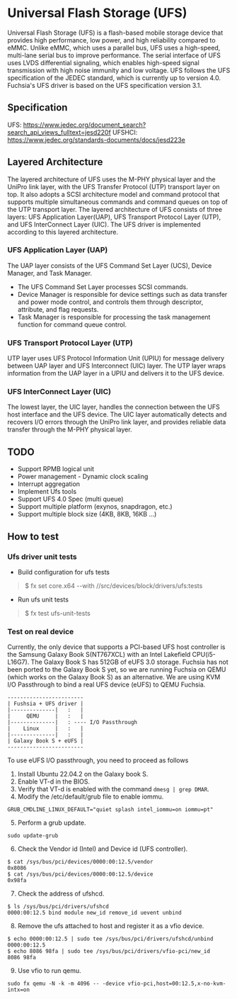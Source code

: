 # Universal Flash Storage (UFS)
Universal Flash Storage (UFS) is a flash-based mobile storage device that provides high
performance, low power, and high reliability compared to eMMC. Unlike eMMC, which uses a parallel
bus, UFS uses a high-speed, multi-lane serial bus to improve performance. The serial interface of
UFS uses LVDS differential signaling, which enables high-speed signal transmission with high noise
immunity and low voltage.
UFS follows the UFS specification of the JEDEC standard, which is currently up to version 4.0.
Fuchsia's UFS driver is based on the UFS specification version 3.1.

## Specification
UFS: https://www.jedec.org/document_search?search_api_views_fulltext=jesd220f
UFSHCI: https://www.jedec.org/standards-documents/docs/jesd223e

## Layered Architecture
The layered architecture of UFS uses the M-PHY physical layer and the UniPro link layer, with
the UFS Transfer Protocol (UTP) transport layer on top. It also adopts a SCSI architecture model
and command protocol that supports multiple simultaneous commands and command queues on top of the
UTP transport layer. The layered architecture of UFS consists of three layers: UFS Application
Layer(UAP), UFS Transport Protocol Layer (UTP), and UFS InterConnect Layer (UIC). The UFS driver is
implemented according to this layered architecture.

### UFS Application Layer (UAP)
The UAP layer consists of the UFS Command Set Layer (UCS), Device Manager, and Task Manager.
- The UFS Command Set Layer processes SCSI commands.
- Device Manager is responsible for device settings such as data transfer and power mode control,
  and controls them through descriptor, attribute, and flag requests.
- Task Manager is responsible for processing the task management function for command queue control.

### UFS Transport Protocol Layer (UTP)
UTP layer uses UFS Protocol Information Unit (UPIU) for message delivery between UAP layer and UFS
Interconnect (UIC) layer. The UTP layer wraps information from the UAP layer in a UPIU and delivers
it to the UFS device.

### UFS InterConnect Layer (UIC)
The lowest layer, the UIC layer, handles the connection between the UFS host interface and the UFS
device. The UIC layer automatically detects and recovers I/O errors through the UniPro link layer,
and provides reliable data transfer through the M-PHY physical layer.

## TODO
* Support RPMB logical unit
* Power management - Dynamic clock scaling
* Interrupt aggregation
* Implement Ufs tools
* Support UFS 4.0 Spec (multi queue)
* Support multiple platform (exynos, snapdragon, etc.)
* Support multiple block size (4KB, 8KB, 16KB ...)

## How to test

### Ufs driver unit tests
* Build configuration for ufs tests
> $ fx set core.x64 --with //src/devices/block/drivers/ufs:tests

* Run ufs unit tests
> $ fx test ufs-unit-tests

### Test on real device
Currently, the only device that supports a PCI-based UFS host controller is the Samsung Galaxy Book
S(NT767XCL) with an Intel Lakefield CPU(i5-L16G7). The Galaxy Book S has 512GB of eUFS 3.0 storage.
Fuchsia has not been ported to the Galaxy Book S yet, so we are running Fuchsia on QEMU (which works
on the Galaxy Book S) as an alternative. We are using KVM I/O Passthrough to bind a real UFS device
(eUFS) to QEMU Fuchsia.

```
------------------------
| Fushsia + UFS driver |
|--------------|   :   |
|     QEMU     |   :   |
|--------------|   : ---- I/O Passthrough
|    Linux     |   :   |
|--------------|   :   |
| Galaxy Book S + eUFS |
------------------------
```

To use eUFS I/O passthrough, you need to proceed as follows

1. Install Ubuntu 22.04.2 on the Galaxy book S.
2. Enable VT-d in the BIOS.
3. Verify that VT-d is enabled with the command `dmesg | grep DMAR`.
4. Modify the /etc/default/grub file to enable iommu.
```
GRUB_CMDLINE_LINUX_DEFAULT="quiet splash intel_iommu=on iommu=pt"
```
5. Perform a grub update.
```
sudo update-grub
```

6. Check the Vendor id (Intel) and Device id (UFS controller).
```
$ cat /sys/bus/pci/devices/0000:00:12.5/vendor
0x8086
$ cat /sys/bus/pci/devices/0000:00:12.5/device
0x98fa
```

7. Check the address of ufshcd.
```
$ ls /sys/bus/pci/drivers/ufshcd
0000:00:12.5 bind module new_id remove_id uevent unbind
```

8. Remove the ufs attached to host and register it as a vfio device.
```
$ echo 0000:00:12.5 | sudo tee /sys/bus/pci/drivers/ufshcd/unbind
0000:00:12.5
$ echo 8086 98fa | sudo tee /sys/bus/pci/drivers/vfio-pci/new_id
8086 98fa
```

9. Use vfio to run qemu.
```
sudo fx qemu -N -k -m 4096 -- -device vfio-pci,host=00:12.5,x-no-kvm-intx=on
```

